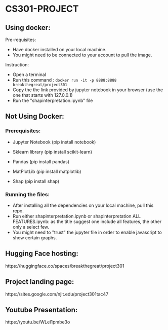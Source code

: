 # CS301-PROJECT
<h2>Using docker:</h2>
Pre-requisites: 

- Have docker installed on your local machine.
- You might need to be connected to your account to pull the image.


Instruction:
- Open a terminal
- Run this command : `docker run -it -p 8888:8888 breakthegreat/project301`
- Copy the the link provided by jupyter notebook in your browser (use the one that starts with 127.0.0.1)
- Run the "shapinterpretation.ipynb" file


<h2>Not Using Docker:</h2>
<h3> Prerequisites:</h3>

- Jupyter Notebook (pip install notebook)
- Sklearn library (pip install scikit-learn)

- Pandas (pip install pandas)

- MatPlotLib (pip install matplotlib)
- Shap (pip install shap)
<h3>Running the files:</h3>

- After installing all the dependencies on your local machine, pull this repo.
- Run either shapinterpretation.ipynb or shapinterpretation ALL FEATURES.ipynb: as the title suggest one include all features, the other only a select few.
- You might need to "trust" the jupyter file in order to enable javascript to show certain graphs.


<h2>Hugging Face hosting:</h2>
https://huggingface.co/spaces/breakthegreat/project301

<h2>Project landing page:</h2>
https://sites.google.com/njit.edu/project301tac47

<h2>Youtube Presentation:</h2>
https://youtu.be/WLeI1pmbe3o